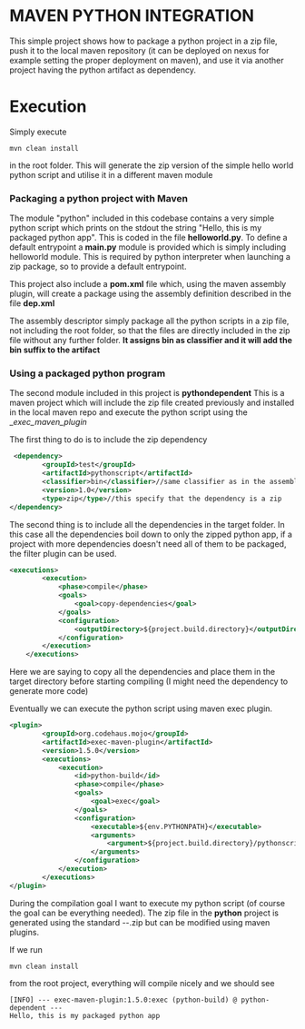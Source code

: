 # MAVEN PYTHON INTEGRATION

This simple project shows how to package a python project in a zip file, push it to the local maven repository (it can be deployed on nexus for example setting the proper deployment on maven), and use it via another project having the python artifact as dependency.

# Execution

Simply execute 
```
mvn clean install
```
in the root folder. 
This will generate the zip version of the simple hello world python script and utilise it in a different maven module

### Packaging a python project with Maven

The module "python" included in this codebase contains a very simple python script which prints on the stdout the string "Hello, this is my packaged python app". This is coded in the file __helloworld.py__.
To define a default entrypoint a ____main__.py__ module is provided which is simply including helloworld module. 
This is required by python interpreter when launching a zip package, so to provide a default entrypoint.

This project also include a __pom.xml__ file which, using the maven assembly plugin, will create a package using the assembly definition described in the file __dep.xml__

The assembly descriptor simply package all the python scripts in a zip file, not including the root folder, so that the files are directly included in the zip file without any further folder. 
__It assigns bin as classifier and it will add the bin suffix to the artifact__

### Using a packaged python program

The second module included in this project is __pythondependent__
This is a maven project which will include the zip file created previously and installed in the local maven repo and execute the python script using the __exec_maven_plugin_ 

The first thing to do is to include the zip dependency

```xml
 <dependency>
        <groupId>test</groupId>
        <artifactId>pythonscript</artifactId>
        <classifier>bin</classifier>//same classifier as in the assembly 
        <version>1.0</version>
        <type>zip</type>//this specify that the dependency is a zip
</dependency>
```

The second thing is to include all the dependencies in the target folder. In this case all the dependencies boil down to only the zipped python app, if a project with more dependencies doesn't need all of them to be packaged, the filter plugin can be used.

```xml
<executions>
        <execution>
            <phase>compile</phase>
            <goals>
                <goal>copy-dependencies</goal>
            </goals>
            <configuration>
                <outputDirectory>${project.build.directory}</outputDirectory>
            </configuration>
        </execution>
    </executions>
```
Here we are saying to copy all the dependencies and place them in the target directory before starting compiling (I might need the dependency to generate more code)

Eventually we can execute the python script using maven exec plugin. 

```xml
<plugin>
        <groupId>org.codehaus.mojo</groupId>
        <artifactId>exec-maven-plugin</artifactId>
        <version>1.5.0</version>
        <executions>
            <execution>
                <id>python-build</id>
                <phase>compile</phase>
                <goals>
                    <goal>exec</goal>
                </goals>
                <configuration>
                    <executable>${env.PYTHONPATH}</executable>
                    <arguments>
                        <argument>${project.build.directory}/pythonscript-1.0-bin.zip</argument>
                    </arguments>
                </configuration>
            </execution>
        </executions>
</plugin>
```
During the compilation goal I want to execute my python script (of course the goal can be everything needed). 
The zip file in the __python__ project is generated using the standard <artifactId>-<version>-<classifier>.zip but can be modified using maven plugins. 

If we run 
```
mvn clean install 
```
from the root project, everything will compile nicely and we should see 
```
[INFO] --- exec-maven-plugin:1.5.0:exec (python-build) @ python-dependent ---
Hello, this is my packaged python app